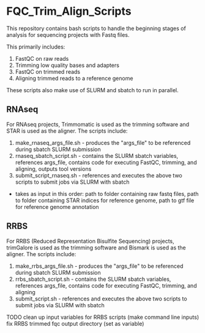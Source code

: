 # FQC_Trim_Align_Scripts

This repository contains bash scripts to handle the beginning stages of analysis for sequencing projects with Fastq files.

This primarily includes:
1. FastQC on raw reads
2. Trimming low quality bases and adapters
3. FastQC on trimmed reads
4. Aligning trimmed reads to a reference genome

These scripts also make use of SLURM and sbatch to run in parallel.

## RNAseq
For RNAseq projects, Trimmomatic is used as the trimming software and STAR is used as the aligner.
The scripts include:
1. make_rnaseq_args_file.sh - produces the "args_file" to be referenced during sbatch SLURM submission
2. rnaseq_sbatch_script.sh - contains the SLURM sbatch variables, references args_file, contains code for executing FastQC, trimming, and aligning, outputs tool versions
3. submit_script_rnaseq.sh - references and executes the above two scripts to submit jobs via SLURM with sbatch
  - takes as input in this order: path to folder containing raw fastq files, path to folder containing STAR indices for reference genome, path to gtf file for reference genome annotation

## RRBS
For RRBS (Reduced Representation Bisulfite Sequencing) projects, trimGalore is used as the trimming software and Bismark is used as the aligner.
The scripts include:
1. make_rrbs_args_file.sh - produces the "args_file" to be referenced during sbatch SLURM submission
2. rrbs_sbatch_script.sh - contains the SLURM sbatch variables, references args_file, contains code for executing FastQC, trimming, and aligning
3. submit_script.sh - references and executes the above two scripts to submit jobs via SLURM with sbatch

TODO
clean up input variables for RRBS scripts (make command line inputs)
fix RRBS trimmed fqc output directory (set as variable)
